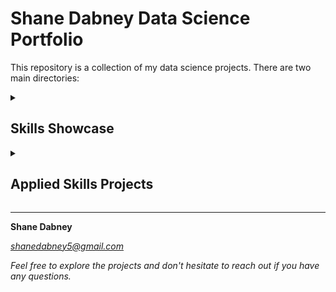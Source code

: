 # Shane Dabney Data Science Portfolio

This repository is a collection of my data science projects. There are two main directories:

<details>
  <summary><h2>Skills Showcase</h2></summary>

  The Skills Showcase directory contains several machine learning projects that I've built from scratch. The following algorithms are included:  
  - Linear Regression
  - Logistic Regression
  - K Nearest Neighbors
</details>
 
<details>
  <summary><h2>Applied Skills Projects</h2></summary>

  This directory contains projects that demonstrate my ability to apply various data science skills and techniques. The projects in this directory include:
  
    <summary><h4>Color Palette Extractor</h4></summary>
  
    A Python script that extracts color palettes from images. This project also includes an explanatory Jupyter Notebook that walks through the process and provides visualizations of the results.
  </details>

</details>


---

**Shane Dabney**

*shanedabney5@gmail.com*

_Feel free to explore the projects and don't hesitate to reach out if you have any questions._
